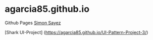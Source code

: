 # agarcia85.github.io
Github Pages
[Simon Sayez](https://agarcia85.github.io/Unit-project1/)

[Shark UI-Project] (https://agarcia85.github.io/UI-Pattern-Project-3/)
